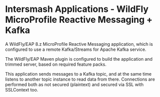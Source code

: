 # Intersmash Applications - WildFly MicroProfile Reactive Messaging + Kafka

A WildFly/EAP 8.z MicroProfile Reactive Messaging application, which is configured to use a remote Kafka/Streams for 
Apache Kafka service.

The WildFly/EAP Maven plugin is configured to build the application and trimmed server, based on required feature packs.

This application sends messages to a Kafka topic, and at the same time listens to another topic
instance to read data from there. Connections are performed both as not secured (plaintext) and secured via SSL with 
SSLContext too.

